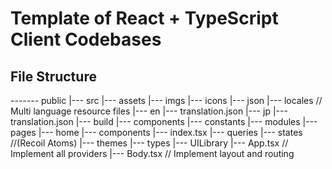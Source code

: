 # Template of React + TypeScript Client Codebases

## File Structure


------- public 
    |--- src 
        |--- assets
            |--- imgs
            |--- icons
            |--- json
            |--- locales // Multi language resource files
                |--- en
                    |--- translation.json
                |--- jp
                    |--- translation.json
        |--- build
        |--- components
        |--- constants
        |--- modules
        |--- pages
            |--- home
                |--- components
                |--- index.tsx
        |--- queries
        |--- states //(Recoil Atoms)
        |--- themes
        |--- types
        |--- UILibrary
        |--- App.tsx // Implement all providers
        |--- Body.tsx // Implement layout and routing
```
